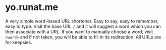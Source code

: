 yo.runat.me
===========

A very simple word-based URL shortener.  Easy to say, easy to remember, easy
to type.  Visit the base URL `/` and it will suggest a word which you can then
associate with a URL.  If you want to manually choose a word, visit `<word>`
and if not taken, you will be able to fill in its redirection.  All URLs are
for keepsies.
